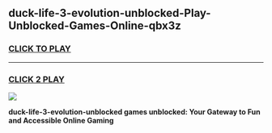 
## duck-life-3-evolution-unblocked-Play-Unblocked-Games-Online-qbx3z
<h3>
<a href="https://premium76.site?title=duck-life-3-evolution-unblocked&ref=25A">CLICK TO PLAY</a></h3>
<hr>

<h3>
<a href="https://premium76.site?title=duck-life-3-evolution-unblocked&ref=25A">CLICK 2 PLAY</a>
  
</h3>

<a href="https://premium76.site?title=duck-life-3-evolution-unblocked&ref=25A"><img src="https://clearcache.store/games.png"></a>


**duck-life-3-evolution-unblocked games unblocked: Your Gateway to Fun and Accessible Online Gaming**
